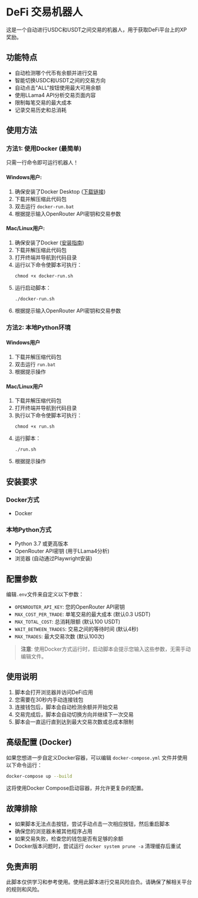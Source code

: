 # DeFi 交易机器人

这是一个自动进行USDC和USDT之间交易的机器人，用于获取DeFi平台上的XP奖励。

## 功能特点

- 自动检测哪个代币有余额并进行交易
- 智能切换USDC和USDT之间的交易方向
- 自动点击"ALL"按钮使用最大可用余额
- 使用LLama4 API分析交易页面内容
- 限制每笔交易的最大成本
- 记录交易历史和总消耗

## 使用方法

### 方法1: 使用Docker (最简单)

只需一行命令即可运行机器人！

#### Windows用户:

1. 确保安装了Docker Desktop ([下载链接](https://www.docker.com/products/docker-desktop/))
2. 下载并解压缩此代码包
3. 双击运行 `docker-run.bat`
4. 根据提示输入OpenRouter API密钥和交易参数

#### Mac/Linux用户:

1. 确保安装了Docker ([安装指南](https://docs.docker.com/get-docker/))
2. 下载并解压缩此代码包
3. 打开终端并导航到代码目录
4. 运行以下命令使脚本可执行：
   ```
   chmod +x docker-run.sh
   ```
5. 运行启动脚本：
   ```
   ./docker-run.sh
   ```
6. 根据提示输入OpenRouter API密钥和交易参数

### 方法2: 本地Python环境

#### Windows用户

1. 下载并解压缩代码包
2. 双击运行 `run.bat`
3. 根据提示操作

#### Mac/Linux用户

1. 下载并解压缩代码包
2. 打开终端并导航到代码目录
3. 执行以下命令使脚本可执行：
   ```
   chmod +x run.sh
   ```
4. 运行脚本：
   ```
   ./run.sh
   ```
5. 根据提示操作

## 安装要求

### Docker方式
- Docker

### 本地Python方式
- Python 3.7 或更高版本
- OpenRouter API密钥 (用于LLama4分析)
- 浏览器 (自动通过Playwright安装)

## 配置参数

编辑`.env`文件来自定义以下参数：

- `OPENROUTER_API_KEY`: 您的OpenRouter API密钥
- `MAX_COST_PER_TRADE`: 单笔交易的最大成本 (默认0.3 USDT)
- `MAX_TOTAL_COST`: 总消耗限额 (默认100 USDT)
- `WAIT_BETWEEN_TRADES`: 交易之间的等待时间 (默认4秒)
- `MAX_TRADES`: 最大交易次数 (默认100次)

> **注意**: 使用Docker方式运行时，启动脚本会提示您输入这些参数，无需手动编辑文件。

## 使用说明

1. 脚本会打开浏览器并访问DeFi应用
2. 您需要在30秒内手动连接钱包
3. 连接钱包后，脚本会自动检测余额并开始交易
4. 交易完成后，脚本会自动切换方向并继续下一次交易
5. 脚本会一直运行直到达到最大交易次数或总成本限制

## 高级配置 (Docker)

如果您想进一步自定义Docker容器，可以编辑 `docker-compose.yml` 文件并使用以下命令运行：

```bash
docker-compose up --build
```

这将使用Docker Compose启动容器，并允许更复杂的配置。

## 故障排除

- 如果脚本无法点击按钮，尝试手动点击一次相应按钮，然后重启脚本
- 确保您的浏览器未被其他程序占用
- 如果交易失败，检查您的钱包是否有足够的余额
- Docker版本问题时，尝试运行 `docker system prune -a` 清理缓存后重试

## 免责声明

此脚本仅供学习和参考使用。使用此脚本进行交易风险自负。请确保了解相关平台的规则和风险。 